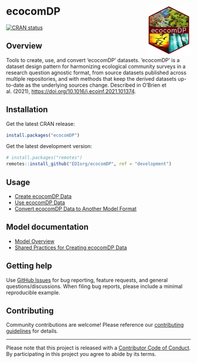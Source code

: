
<!-- README.md is generated from README.Rmd. Please edit that file -->

# ecocomDP <a href="https://ediorg.github.io/ecocomDP/"><img src="man/figures/logo.png" align="right" height="138" /></a>

<!-- badges: start -->

[![CRAN
status](https://www.r-pkg.org/badges/version/ecocomDP)](https://cran.r-project.org/package=ecocomDP)
<!-- badges: end -->

## Overview

Tools to create, use, and convert ‘ecocomDP’ datasets. ‘ecocomDP’ is a
dataset design pattern for harmonizing ecological community surveys in a
research question agnostic format, from source datasets published across
multiple repositories, and with methods that keep the derived datasets
up-to-date as the underlying sources change. Described in O’Brien et
al. (2021), <https://doi.org/10.1016/j.ecoinf.2021.101374>.

## Installation

Get the latest CRAN release:

``` r
install.packages("ecocomDP")
```

Get the latest development version:

``` r
# install.packages("remotes")
remotes::install_github("EDIorg/ecocomDP", ref = "development")
```

## Usage

- [Create ecocomDP
  Data](https://ediorg.github.io/ecocomDP/articles/create.html)
- [Use ecocomDP
  Data](https://ediorg.github.io/ecocomDP/articles/use.html)
- [Convert ecocomDP Data to Another Model
  Format](https://ediorg.github.io/ecocomDP/articles/convert.html)

## Model documentation

- [Model
  Overview](https://ediorg.github.io/ecocomDP/articles/model_overview.html)
- [Shared Practices for Creating ecocomDP
  Data](https://ediorg.github.io/ecocomDP/articles/shared_practices_create.html)

## Getting help

Use [GitHub Issues](https://github.com/EDIorg/ecocomDP/issues) for bug
reporting, feature requests, and general questions/discussions. When
filing bug reports, please include a minimal reproducible example.

## Contributing

Community contributions are welcome! Please reference our [contributing
guidelines](https://github.com/EDIorg/ecocomDP/blob/master/CONTRIBUTING.md)
for details.

------------------------------------------------------------------------

Please note that this project is released with a [Contributor Code of
Conduct](https://github.com/EDIorg/ecocomDP/blob/master/CODE_OF_CONDUCT.md).
By participating in this project you agree to abide by its terms.
